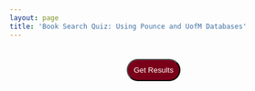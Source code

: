```yaml
---
layout: page
title: 'Book Search Quiz: Using Pounce and UofM Databases'
---
```


<style>
	@import url('https://fonts.googleapis.com/css?family=Montserrat');

	input {
		margin-right: 5px;
	}

	.allContainer {
		margin: 0 auto;
		font-size: 16px;
		padding: 20px;
	}
	
	.text {
		font-family: 'Montserrat', sans-serif;
	}

	.questions {

	}

	.buttonContainer {
		text-align: center;
	}

	#quiz {

	}

	#submit {
		color: white;
		padding: 10px;
		background: #7a0019;
		border-radius: 30px;
	}

	#results {

	}

</style>

<div class="allContainer">
	<div class="questions text" id="quiz"></div>
	<div class=buttonContainer>
		<button class="text" id="submit">Get Results</button>
	</div>
	<div class="text" id="results"></div>
</div>

<script>
  var myQuestions = [
	  {
		question: "PLACEHOLDER_TEXT",
		answers: {
			a: "Yes, we have that!",
		  	b: "Sorry, we don't have that!",
		  	c: "It looks like they have that at another campus"
	  	},
	  	correctAnswer: 'b'
  	},
  	{
	  	question: "PLACEHOLDER_TEXT",
	  	answers: {
	  		a: "Yes, we have that!",
		  	b: "Sorry, we don't have that!",
		  	c: "It looks like they have that at another campus"
	  	},
  		correctAnswer: 'c'
	  }
  ];
  
  var quizContainer = document.getElementById('quiz');
  var resultsContainer = document.getElementById('results');
  var submitButton = document.getElementById('submit');
  
  function generateQuiz(questions, quizContainer, resultsContainer, submitButton){

	  function showQuestions(questions, quizContainer){
		  // we'll need a place to store the output and the answer choices
	    var output = [];
	    var answers;

	    // for each question...
	    for(var i=0; i<questions.length; i++){
		
		    // first reset the list of answers
		    answers = [];

		    // for each available answer to this question...
		    for(letter in questions[i].answers){

			    // ...add an html radio button
			    answers.push(
				    '<label>'
				    	+ '<input type="radio" name="question'+i+'" value="'+letter+'">'
				    	+ letter + ': '
				    	+ questions[i].answers[letter]
			    + '</label>'
			    );
		    }

		    // add this question and its answers to the output
		    output.push(
			    '<div class="question">' + questions[i].question + '</div>'
			    + '<div class="answers">' + answers.join('') + '</div>'
		    );
	    }

	    // finally combine our output list into one string of html and put it on the page
	    quizContainer.innerHTML = output.join('');
	      }

	  function showResults(questions, quizContainer, resultsContainer){
	
	    // gather answer containers from our quiz
	    var answerContainers = quizContainer.querySelectorAll('.answers');
	
	    // keep track of user's answers
	    var userAnswer = '';
	    var numCorrect = 0;
	
	    // for each question...
	    for(var i=0; i<questions.length; i++){

		    // find selected answer
		    userAnswer = (answerContainers[i].querySelector('input[name=question'+i+']:checked')||{}).value;
		
		    // if answer is correct
		    if(userAnswer===questions[i].correctAnswer){
		    	// add to the number of correct answers
		    	numCorrect++;
			
		    	// color the answers green
		    	answerContainers[i].style.color = 'lightgreen';
	    	}
	    	// if answer is wrong or blank
	    	else{
		    	// color the answers red
		    	answerContainers[i].style.color = 'red';
		    }
	    }

	    // show number of correct answers out of total
	    resultsContainer.innerHTML = numCorrect + ' out of ' + questions.length;
    }

	    // show the questions
	    showQuestions(questions, quizContainer);

	    // when user clicks submit, show results
	    submitButton.onclick = function(){
       showResults(questions, quizContainer, resultsContainer);
	      }
      }
  generateQuiz(myQuestions, quizContainer, resultsContainer, submitButton);
        </script>
